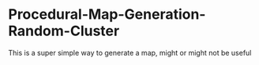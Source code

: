 # Procedural-Map-Generation-Random-Cluster

This is a super simple way to generate a map, might or might not be useful 

